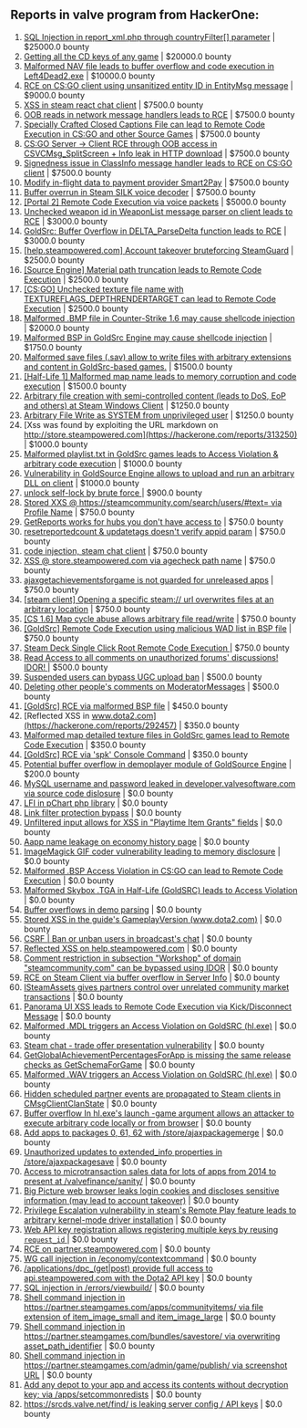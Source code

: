 ## Reports in valve program from HackerOne:
1. [SQL Injection in report_xml.php through countryFilter[] parameter](https://hackerone.com/reports/383127) | $25000.0 bounty
2. [Getting all the CD keys of any game](https://hackerone.com/reports/391217) | $20000.0 bounty
3. [Malformed NAV file leads to buffer overflow and code execution in Left4Dead2.exe](https://hackerone.com/reports/542180) | $10000.0 bounty
4. [RCE on CS:GO client using unsanitized entity ID in EntityMsg message](https://hackerone.com/reports/584603) | $9000.0 bounty
5. [XSS in steam react chat client](https://hackerone.com/reports/409850) | $7500.0 bounty
6. [OOB reads in network message handlers leads to RCE](https://hackerone.com/reports/807772) | $7500.0 bounty
7. [Specially Crafted Closed Captions File can lead to Remote Code Execution in CS:GO and other Source Games](https://hackerone.com/reports/463286) | $7500.0 bounty
8. [CS:GO Server -> Client RCE through OOB access in CSVCMsg_SplitScreen + Info leak in HTTP download](https://hackerone.com/reports/1070835) | $7500.0 bounty
9. [Signedness issue in ClassInfo message handler leads to RCE on CS:GO client](https://hackerone.com/reports/876719) | $7500.0 bounty
10. [Modify in-flight data to payment provider Smart2Pay](https://hackerone.com/reports/1295844) | $7500.0 bounty
11. [Buffer overrun in Steam SILK voice decoder](https://hackerone.com/reports/1180252) | $7500.0 bounty
12. [[Portal 2] Remote Code Execution via voice packets](https://hackerone.com/reports/733267) | $5000.0 bounty
13. [Unchecked weapon id in WeaponList message parser on client leads to RCE](https://hackerone.com/reports/513154) | $3000.0 bounty
14. [GoldSrc: Buffer Overflow in DELTA_ParseDelta function leads to RCE](https://hackerone.com/reports/484745) | $3000.0 bounty
15. [[help.steampowered.com] Account takeover bruteforcing SteamGuard](https://hackerone.com/reports/407971) | $2500.0 bounty
16. [[Source Engine] Material path truncation leads to Remote Code Execution](https://hackerone.com/reports/544096) | $2500.0 bounty
17. [[CS:GO] Unchecked texture file name with TEXTUREFLAGS_DEPTHRENDERTARGET can lead to Remote Code Execution](https://hackerone.com/reports/550625) | $2500.0 bounty
18. [Malformed .BMP file in Counter-Strike 1.6 may cause shellcode injection](https://hackerone.com/reports/397545) | $2000.0 bounty
19. [Malformed BSP in GoldSrc Engine may cause shellcode injection](https://hackerone.com/reports/458929) | $1750.0 bounty
20. [Malformed save files (.sav) allow to write files with arbitrary extensions and content in GoldSrc-based games.](https://hackerone.com/reports/458842) | $1500.0 bounty
21. [[Half-Life 1] Malformed map name leads to memory corruption and code execution](https://hackerone.com/reports/402566) | $1500.0 bounty
22. [Arbitrary file creation with semi-controlled content (leads to DoS, EoP and others) at Steam Windows Client](https://hackerone.com/reports/682774) | $1250.0 bounty
23. [Arbitrary File Write as SYSTEM from unprivileged user](https://hackerone.com/reports/583184) | $1250.0 bounty
24. [Xss was found by exploiting the URL markdown on http://store.steampowered.com](https://hackerone.com/reports/313250) | $1000.0 bounty
25. [Malformed playlist.txt in GoldSrc games leads to Access Violation & arbitrary code execution](https://hackerone.com/reports/504951) | $1000.0 bounty
26. [Vulnerability in GoldSource Engine allows to upload and run an arbitrary DLL on client](https://hackerone.com/reports/508894) | $1000.0 bounty
27. [unlock self-lock by brute force ](https://hackerone.com/reports/410221) | $900.0 bounty
28. [Stored XXS @ https://steamcommunity.com/search/users/#text= via Profile Name](https://hackerone.com/reports/351171) | $750.0 bounty
29. [GetReports works for hubs you don't have access to](https://hackerone.com/reports/350937) | $750.0 bounty
30. [resetreportedcount & updatetags doesn't verify appid param](https://hackerone.com/reports/351106) | $750.0 bounty
31. [code injection, steam chat client](https://hackerone.com/reports/411329) | $750.0 bounty
32. [XSS @ store.steampowered.com via agecheck path name](https://hackerone.com/reports/406704) | $750.0 bounty
33. [ajaxgetachievementsforgame is not guarded for unreleased apps](https://hackerone.com/reports/835087) | $750.0 bounty
34. [[steam client] Opening a specific steam:// url overwrites files at an arbitrary location](https://hackerone.com/reports/667242) | $750.0 bounty
35. [[CS 1.6] Map cycle abuse allows arbitrary file read/write](https://hackerone.com/reports/590279) | $750.0 bounty
36. [[GoldSrc] Remote Code Execution using malicious WAD list in BSP file](https://hackerone.com/reports/675710) | $750.0 bounty
37. [Steam Deck Single Click Root Remote Code Execution ](https://hackerone.com/reports/1974296) | $750.0 bounty
38. [Read Access to all comments on unauthorized forums' discussions! IDOR! ](https://hackerone.com/reports/308610) | $500.0 bounty
39. [Suspended users can bypass UGC upload ban](https://hackerone.com/reports/354660) | $500.0 bounty
40. [Deleting other people's comments on ModeratorMessages](https://hackerone.com/reports/357952) | $500.0 bounty
41. [[GoldSrc] RCE via malformed BSP file](https://hackerone.com/reports/763403) | $450.0 bounty
42. [Reflected XSS in www.dota2.com](https://hackerone.com/reports/292457) | $350.0 bounty
43. [Malformed map detailed texture files in GoldSrc games lead to Remote Code Execution](https://hackerone.com/reports/505173) | $350.0 bounty
44. [[GoldSrc] RCE via 'spk' Console Command](https://hackerone.com/reports/769014) | $350.0 bounty
45. [Potential buffer overflow in demoplayer module of GoldSource Engine](https://hackerone.com/reports/440758) | $200.0 bounty
46. [MySQL username and password leaked in developer.valvesoftware.com via source code dislosure](https://hackerone.com/reports/291057) | $0.0 bounty
47. [LFI in pChart php library](https://hackerone.com/reports/288298) | $0.0 bounty
48. [Link filter protection bypass](https://hackerone.com/reports/291750) | $0.0 bounty
49. [Unfiltered input allows for XSS in "Playtime Item Grants" fields](https://hackerone.com/reports/353334) | $0.0 bounty
50. [Aapp name leakage on economy history page](https://hackerone.com/reports/349681) | $0.0 bounty
51. [ImageMagick GIF coder vulnerability leading to memory disclosure](https://hackerone.com/reports/315256) | $0.0 bounty
52. [Malformed .BSP Access Violation in CS:GO can lead to Remote Code Execution](https://hackerone.com/reports/351014) | $0.0 bounty
53. [Malformed Skybox .TGA in Half-Life (GoldSRC) leads to Access Violation](https://hackerone.com/reports/351016) | $0.0 bounty
54. [Buffer overflows in demo parsing](https://hackerone.com/reports/350119) | $0.0 bounty
55. [Stored XSS in the guide's GameplayVersion (www.dota2.com)](https://hackerone.com/reports/380045) | $0.0 bounty
56. [CSRF | Ban or unban users in broadcast's chat](https://hackerone.com/reports/381237) | $0.0 bounty
57. [Reflected XSS on help.steampowered.com](https://hackerone.com/reports/390429) | $0.0 bounty
58. [Comment restriction in subsection "Workshop" of domain "steamcommunity.com" can be bypassed using IDOR](https://hackerone.com/reports/365504) | $0.0 bounty
59. [RCE on Steam Client via buffer overflow in Server Info](https://hackerone.com/reports/470520) | $0.0 bounty
60. [ISteamAssets gives partners control over unrelated community market transactions](https://hackerone.com/reports/577584) | $0.0 bounty
61. [Panorama UI XSS leads to Remote Code Execution via Kick/Disconnect Message](https://hackerone.com/reports/631956) | $0.0 bounty
62. [Malformed .MDL triggers an Access Violation on GoldSRC (hl.exe)](https://hackerone.com/reports/495793) | $0.0 bounty
63. [Steam chat - trade offer presentation vulnerability](https://hackerone.com/reports/745447) | $0.0 bounty
64. [GetGlobalAchievementPercentagesForApp is missing the same release checks as GetSchemaForGame](https://hackerone.com/reports/541020) | $0.0 bounty
65. [Malformed .WAV triggers an Access Violation on GoldSRC (hl.exe)](https://hackerone.com/reports/495789) | $0.0 bounty
66. [Hidden scheduled partner events are propagated to Steam clients in CMsgClientClanState](https://hackerone.com/reports/780167) | $0.0 bounty
67. [Buffer overflow In hl.exe's launch -game argument allows an attacker to execute arbitrary code locally or from browser](https://hackerone.com/reports/832750) | $0.0 bounty
68. [Add apps to packages 0, 61, 62 with /store/ajaxpackagemerge](https://hackerone.com/reports/972243) | $0.0 bounty
69. [Unauthorized updates to extended_info properties in /store/ajaxpackagesave](https://hackerone.com/reports/815547) | $0.0 bounty
70. [Access to microtransaction sales data for lots of apps from 2014 to present at /valvefinance/sanity/](https://hackerone.com/reports/975212) | $0.0 bounty
71. [Big Picture web browser leaks login cookies and discloses sensitive information (may lead to account takeover)](https://hackerone.com/reports/1079561) | $0.0 bounty
72. [Privilege Escalation vulnerability in steam's Remote Play feature leads to arbitrary kernel-mode driver installation](https://hackerone.com/reports/852091) | $0.0 bounty
73. [Web API key registration allows registering multiple keys by reusing `request_id` ](https://hackerone.com/reports/2270633) | $0.0 bounty
74. [RCE on partner.steampowered.com](https://hackerone.com/reports/518348) | $0.0 bounty
75. [WG call injection in /economy/contextcommand](https://hackerone.com/reports/652649) | $0.0 bounty
76. [/applications/dpc_(get|post) provide full access to api.steampowered.com with the Dota2 API key](https://hackerone.com/reports/674800) | $0.0 bounty
77. [SQL injection in /errors/viewbuild/](https://hackerone.com/reports/690349) | $0.0 bounty
78. [Shell command injection in https://partner.steamgames.com/apps/communityitems/ via file extension of item_image_small and item_image_large](https://hackerone.com/reports/840243) | $0.0 bounty
79. [Shell command injection in https://partner.steamgames.com/bundles/savestore/ via overwriting asset_path_identifier](https://hackerone.com/reports/926169) | $0.0 bounty
80. [Shell command injection in https://partner.steamgames.com/admin/game/publish/ via screenshot URL](https://hackerone.com/reports/949361) | $0.0 bounty
81. [Add any depot to your app and access its contents without decryption key;  via /apps/setcommonredists](https://hackerone.com/reports/1018368) | $0.0 bounty
82. [https://srcds.valve.net/find/ is leaking server config / API keys](https://hackerone.com/reports/1168557) | $0.0 bounty